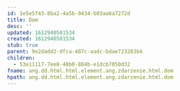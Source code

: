 ```yaml
---
id: 1e5e5f43-8ba2-4a5b-9434-b03aa6a7272d
title: Dom
desc: ''
updated: 1612940501534
created: 1612940501534
stub: true
parent: 9e2dadd2-dfca-407c-aadc-bdae723283b4
children:
  - 53e11117-7ee8-48b0-884b-e1dcb7050d32
fname: ang.dd.html.html.element.ang.zdarzenie.html.dom
hpath: ang.dd.html.html.element.ang.zdarzenie.html.dom
---
```



